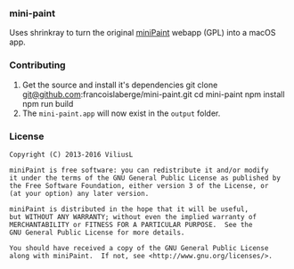 ### mini-paint
Uses shrinkray to turn the original [miniPaint](https://github.com/viliusle/miniPaint) webapp (GPL) into a macOS app.

### Contributing

 1. Get the source and install it's dependencies
        git clone git@github.com:francoislaberge/mini-paint.git
        cd mini-paint
        npm install
        npm run build
 2. The `mini-paint.app` will now exist in the `output` folder.


### License

    Copyright (C) 2013-2016 ViliusL

    miniPaint is free software: you can redistribute it and/or modify
    it under the terms of the GNU General Public License as published by
    the Free Software Foundation, either version 3 of the License, or
    (at your option) any later version.

    miniPaint is distributed in the hope that it will be useful,
    but WITHOUT ANY WARRANTY; without even the implied warranty of
    MERCHANTABILITY or FITNESS FOR A PARTICULAR PURPOSE.  See the
    GNU General Public License for more details.

    You should have received a copy of the GNU General Public License
    along with miniPaint.  If not, see <http://www.gnu.org/licenses/>.
